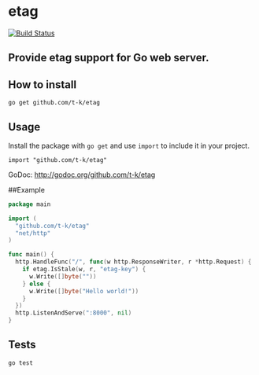etag
====

[![Build Status](https://travis-ci.org/t-k/etag.png?branch=master)](https://travis-ci.org/t-k/etag)

## Provide etag support for Go web server.

## How to install

```
go get github.com/t-k/etag
```

## Usage

Install the package with `go get` and use `import` to include it in your project.

```
import "github.com/t-k/etag"
```

GoDoc: http://godoc.org/github.com/t-k/etag

##Example

```go
package main

import (
  "github.com/t-k/etag"
  "net/http"
)

func main() {
  http.HandleFunc("/", func(w http.ResponseWriter, r *http.Request) {
    if etag.IsStale(w, r, "etag-key") {
      w.Write([]byte(""))
    } else {
      w.Write([]byte("Hello world!"))
    }
  })
  http.ListenAndServe(":8000", nil)
}
```

## Tests
```
go test
```